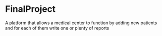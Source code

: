 # FinalProject


A platform that allows a medical center to function by adding new patients and for each of them write one or plenty of reports
